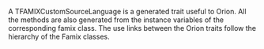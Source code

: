 A TFAMIXCustomSourceLanguage is a generated trait useful to Orion. All the methods are also generated from the instance variables of the corresponding famix class. The use links between the Orion traits follow the hierarchy of the Famix classes. 